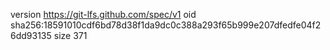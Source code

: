 version https://git-lfs.github.com/spec/v1
oid sha256:18591010cdf6bd78d38f1da9dc0c388a293f65b999e207dfedfe04f26dd93135
size 371
